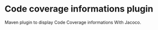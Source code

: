 # Code coverage informations plugin

Maven plugin to display Code Coverage informations With Jacoco.
